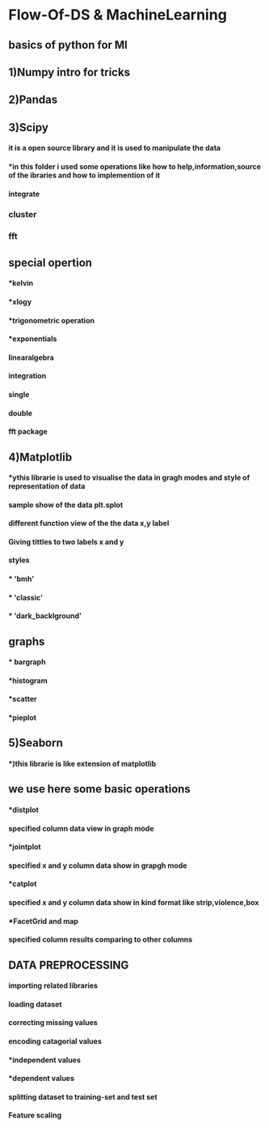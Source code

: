 # Flow-Of-DS & MachineLearning
## basics of python for Ml
## 1)Numpy intro for tricks
## 2)Pandas
## 3)Scipy
#### it is a open source library and it is used to manipulate the data
#### *in this folder i used some operations like how to help,information,source of the ibraries and how to implemention of it
#### integrate
### cluster
### fft
## special opertion
#### *kelvin
#### *xlogy
#### *trigonometric operation
#### *exponentials
#### linearalgebra
#### integration
####   single 
####   double
#### fft package
##   4)Matplotlib
#### *ythis librarie is used to visualise the data in gragh modes and style of representation of data
#### sample show of the data plt.splot
#### different function view of the the data x,y label
#### Giving tittles to two labels x and y
#### styles
#### * 'bmh'
#### * 'classic'
#### * 'dark_backlground'
## graphs
#### * bargraph
#### *histogram
#### *scatter
#### *pieplot
## 5)Seaborn
#### *)this librarie is like extension of matplotlib
## we use here some basic operations
  #### *distplot
  #### specified column data view in graph mode
  #### *jointplot
  #### specified x and y column data show in grapgh mode
  #### *catplot
  #### specified x and y column data show in kind format like strip,violence,box
  #### *FacetGrid and map
  #### specified column results comparing to other columns
## DATA PREPROCESSING
#### importing related libraries
#### loading dataset
#### correcting missing values
#### encoding catagorial values
#### *independent values
#### *dependent values
#### splitting dataset to training-set and test set
#### Feature scaling

